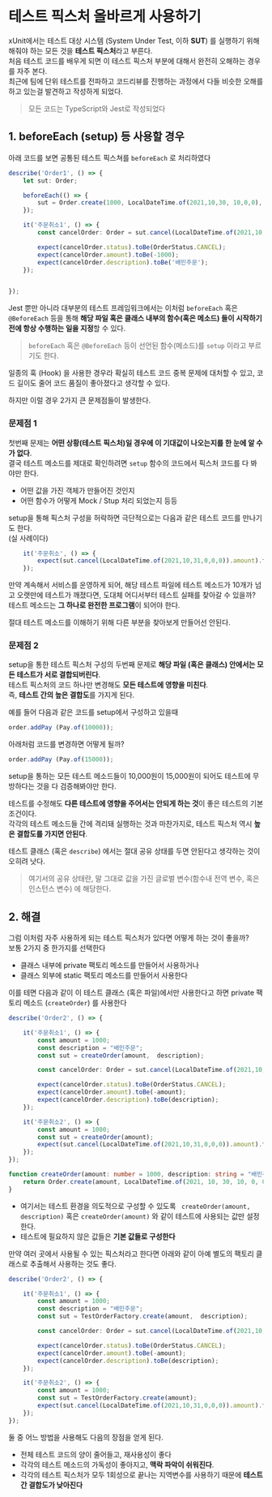 # 테스트 픽스처 올바르게 사용하기

xUnit에서는 테스트 대상 시스템 (System Under Test, 이하 **SUT**) 를 실행하기 위해 해줘야 하는 모든 것을 **테스트 픽스처**라고 부른다.  
처음 테스트 코드를 배우게 되면 이 테스트 픽스처 부분에 대해서 완전히 오해하는 경우를 자주 본다.  
최근에 팀에 단위 테스트를 전파하고 코드리뷰를 진행하는 과정에서 다들 비슷한 오해를 하고 있는걸 발견하고 작성하게 되었다.

> 모든 코드는 TypeScript와 Jest로 작성되었다

## 1. beforeEach (setup) 등 사용할 경우

아래 코드를 보면 공통된 테스트 픽스쳐를 `beforeEach` 로 처리하였다

```typescript
describe('Order1', () => {
    let sut: Order;

    beforeEach(() => {
        sut = Order.create(1000, LocalDateTime.of(2021,10,30, 10,0,0), "배민주문");
    });

    it('주문취소1', () => {
        const cancelOrder: Order = sut.cancel(LocalDateTime.of(2021,10,31,0,0,0));

        expect(cancelOrder.status).toBe(OrderStatus.CANCEL);
        expect(cancelOrder.amount).toBe(-1000);
        expect(cancelOrder.description).toBe('배민주문');
    });


});
```

Jest 뿐만 아니라 대부분의 테스트 프레임워크에서는 이처럼 `beforeEach` 혹은 `@BeforeEach` 등을 통해 **해당 파일 혹은 클래스 내부의 함수(혹은 메소드) 들이 시작하기전에 항상 수행하는 일을 지정**할 수 있다.  

> `beforeEach` 혹은 `@BeforeEach` 등이 선언된 함수(메소드)를 `setup` 이라고 부르기도 한다.

일종의 훅 (Hook) 을 사용한 경우라 확실히 테스트 코드 중복 문제에 대처할 수 있고, 코드 길이도 줄어 코드 품질이 좋아졌다고 생각할 수 있다.  
  
하지만 이럴 경우 2가지 큰 문제점들이 발생한다. 

### 문제점 1

첫번째 문제는  **어떤 상황(테스트 픽스처)일 경우에 이 기대값이 나오는지를 한 눈에 알 수가 없다**.  
결국 테스트 메소드를 제대로 확인하려면 `setup` 함수의 코드에서 픽스처 코드를 다 봐야만 한다.

* 어떤 값을 가진 객체가 만들어진 것인지
* 어떤 함수가 어떻게 Mock / Stup 처리 되었는지 등등

setup을 통해 픽스처 구성을 허락하면 극단적으로는 다음과 같은 테스트 코드를 만나기도 한다.  
(실 사례이다)  

```typescript
    it('주문취소', () => {
        expect(sut.cancel(LocalDateTime.of(2021,10,31,0,0,0)).amount).toBe(-1000);
    });
```


만약 계속해서 서비스를 운영하게 되어, 해당 테스트 파일에 테스트 메소드가 10개가 넘고 오랫만에 테스트가 깨졌다면, 도대체 어디서부터 테스트 실패를 찾아갈 수 있을까?  
테스트 메소드는 **그 하나로 완전한 프로그램**이 되어야 한다.  
  
절대 테스트 메소드를 이해하기 위해 다른 부분을 찾아보게 만들어선 안된다.

### 문제점 2

setup을 통한 테스트 픽스처 구성의 두번째 문제로 **해당 파일 (혹은 클래스) 안에서는 모든 테스트가 서로 결합되버린다**.  
테스트 픽스처의 코드 하나만 변경해도 **모든 테스트에 영향을 미친다**.  
즉, **테스트 간의 높은 결합도**를 가지게 된다.  
  
예를 들어 다음과 같은 코드를 setup에서 구성하고 있을때

```javascript
order.addPay (Pay.of(10000));
```

아래처럼 코드를 변경하면 어떻게 될까?

```javascript
order.addPay (Pay.of(15000));
```

setup을 통하는 모든 테스트 메소드들이 10,000원이 15,000원이 되어도 테스트에 무방하다는 것을 다 검증해봐야만 한다.  
  
테스트를 수정해도 **다른 테스트에 영향을 주어서는 안되게 하는 것**이 좋은 테스트의 기본조건이다.  
각각의 테스트 메소드들 간에 격리돼 실행하는 것과 마찬가지로, 테스트 픽스처 역시 **높은 결합도를 가지면 안된다**.    
  
테스트 클래스 (혹은 `describe`) 에서는 절대 공유 상태를 두면 안된다고 생각하는 것이 오히려 낫다.  

> 여기서의 공유 상태란, 말 그대로 값을 가진 글로벌 변수(함수내 전역 변수, 혹은 인스턴스 변수) 에 해당한다.  

## 2. 해결

그럼 이처럼 자주 사용하게 되는 테스트 픽스처가 있다면 어떻게 하는 것이 좋을까?  
보통 2가지 중 한가지를 선택한다

* 클래스 내부에 private 팩토리 메소드를 만들어서 사용하거나
* 클래스 외부에 static 팩토리 메소드를 만들어서 사용한다

이를 테면 다음과 같이 이 테스트 클래스 (혹은 파일)에서만 사용한다고 하면 private 팩토리 메소드 (`createOrder`) 를 사용한다

```typescript
describe('Order2', () => {

    it('주문취소1', () => {
        const amount = 1000;
        const description = "배민주문";
        const sut = createOrder(amount,  description);

        const cancelOrder: Order = sut.cancel(LocalDateTime.of(2021,10,31,0,0,0));

        expect(cancelOrder.status).toBe(OrderStatus.CANCEL);
        expect(cancelOrder.amount).toBe(-amount);
        expect(cancelOrder.description).toBe(description);
    });

    it('주문취소2', () => {
        const amount = 1000;
        const sut = createOrder(amount);
        expect(sut.cancel(LocalDateTime.of(2021,10,31,0,0,0)).amount).toBe(-amount);
    });
});

function createOrder(amount: number = 1000, description: string = "배민주문") {
    return Order.create(amount, LocalDateTime.of(2021, 10, 30, 10, 0, 0), description);
}
```

* 여기서는 테스트 환경을 의도적으로 구성할 수 있도록 ` createOrder(amount,  description)` 혹은 `createOrder(amount)` 와 같이 테스트에 사용되는 값만 설정한다.
* 테스트에 필요하지 않은 값들은 **기본 값들로 구성한다**

만약 여러 곳에서 사용될 수 있는 픽스처라고 한다면 아래와 같이 아예 별도의 팩토리 클래스로 추출해서 사용하는 것도 좋다. 

```typescript
describe('Order2', () => {

    it('주문취소1', () => {
        const amount = 1000;
        const description = "배민주문";
        const sut = TestOrderFactory.create(amount,  description);

        const cancelOrder: Order = sut.cancel(LocalDateTime.of(2021,10,31,0,0,0));

        expect(cancelOrder.status).toBe(OrderStatus.CANCEL);
        expect(cancelOrder.amount).toBe(-amount);
        expect(cancelOrder.description).toBe(description);
    });

    it('주문취소2', () => {
        const amount = 1000;
        const sut = TestOrderFactory.create(amount);
        expect(sut.cancel(LocalDateTime.of(2021,10,31,0,0,0)).amount).toBe(-amount);
    });
});
```

둘 중 어느 방법을 사용해도 다음의 장점을 얻게 된다.

* 전체 테스트 코드의 양이 줄어들고, 재사용성이 좋다
* 각각의 테스트 메소드의 가독성이 좋아지고, **맥락 파악이 쉬워진다**.
* 각각의 테스트 픽스처가 모두 1회성으로 끝나는 지역변수를 사용하기 때문에 **테스트간 결합도가 낮아진다**
